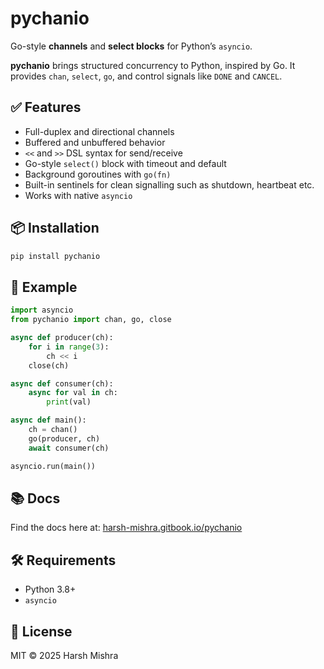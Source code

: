 # pychanio

Go-style **channels** and **select blocks** for Python’s `asyncio`.

**pychanio** brings structured concurrency to Python, inspired by Go. It provides `chan`, `select`, `go`, and control signals like `DONE` and `CANCEL`.

## ✅ Features

- Full-duplex and directional channels
- Buffered and unbuffered behavior
- `<<` and `>>` DSL syntax for send/receive
- Go-style `select()` block with timeout and default
- Background goroutines with `go(fn)`
- Built-in sentinels for clean signalling such as shutdown, heartbeat etc.
- Works with native `asyncio`

## 📦 Installation

```bash
pip install pychanio
```

## 🔁 Example

```python
import asyncio
from pychanio import chan, go, close

async def producer(ch):
    for i in range(3):
        ch << i
    close(ch)

async def consumer(ch):
    async for val in ch:
        print(val)

async def main():
    ch = chan()
    go(producer, ch)
    await consumer(ch)

asyncio.run(main())
```

## 📚 Docs

Find the docs here at: 
[harsh-mishra.gitbook.io/pychanio](https://harsh-mishra.gitbook.io/pychanio)

## 🛠 Requirements

* Python 3.8+
* `asyncio`

## 📄 License

MIT © 2025 Harsh Mishra
